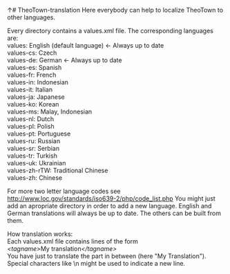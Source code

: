 ↑# TheoTown-translation
Here everybody can help to localize TheoTown to other languages.

Every directory contains a values.xml file. The corresponding languages are:</br>
values: English (default language) <- Always up to date</br>
values-cs: Czech</br>
values-de: German <- Always up to date</br>
values-es: Spanish</br>
values-fr: French</br>
values-in: Indonesian</br>
values-it: Italian</br>
values-ja: Japanese</br>
values-ko: Korean</br>
values-ms: Malay, Indonesian</br>
values-nl: Dutch</br>
values-pl: Polish</br>
values-pt: Portuguese</br>
values-ru: Russian</br>
values-sr: Serbian</br>
values-tr: Turkish</br>
values-uk: Ukrainian</br>
values-zh-rTW: Traditional Chinese</br>
values-zh: Chinese</br>

For more two letter language codes see http://www.loc.gov/standards/iso639-2/php/code_list.php
You might just add an apropriate directory in order to add a new language.
English and German translations will always be up to date. The others can be built from them.

How translation works:</br>
Each values.xml file contains lines of the form<br>
<em>\<tagname\></em>My translation<em>\</tagname\></em><br>
You have just to translate the part in between (here "My Translation"). Special characters like \n might be used to indicate a new line.
